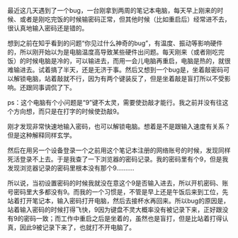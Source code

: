 最近这几天遇到了一个bug，一台刚拿到两周的笔记本电脑，每天早上刚来的时候、或者是刚吃完饭的时候输密码正常，但其他时候（比如重启后）经常进不去，很认真地输入密码还是错的。

想到之前在知乎看到的问题“你见过什么神奇的bug”，有温度、振动等影响硬件的，所以刚开始以为是电脑温度高导致某些硬件出问题。每天刚来（或者刚吃完饭）的时候电脑是冷的，可以输进去，而用一会儿电脑再重启，电脑是热的，就很难输进去。试着搞了半天，还是无济于事。然后又想到一个bug是，坐着敲密码可以解锁电脑，站着敲就不行，因为有两个键装反了，但是坐着敲是盲打所以不受影响。还跟同事调侃了下。

ps：这个电脑有个小问题是“9”键不太灵，需要使劲敲才能行。我之前并没有往这个方向想，而只是在打字的时候使劲敲9。

刚才发现非常快速地输入密码，也可以解锁电脑。想着是不是跟输入速度有关系？但是这种解释同样玄学。

然后在用另一个设备登录一个之前用这个笔记本注册的网络账号的时候，发现同样死活登录不上去。于是我查了一下浏览器的密码记录。我的密码里有个9，但是我发现浏览器记录的密码里根本没有那个9..........

所以说，当初设置密码的时候我就没在意这个9是否输入进去，所以开机密码、账号密码里大多都没有9。而我的一个习惯是，不管是早上还是午饭后来到工位，先站着打开笔记本，输入密码打开电脑，然后去接杯水再回来。所以bug的原因是，站着输入密码的时候打得飞快，9因为键盘不灵大概率没有被记录下来，正好跟没有9的密码一致；而工作中重启之后是坐着的，虽然也是盲打，但是比站着打得认真，因此9被记录下来了，也就打不开电脑了。